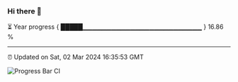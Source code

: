 ### Hi there 👋

⏳ Year progress { █████▁▁▁▁▁▁▁▁▁▁▁▁▁▁▁▁▁▁▁▁▁▁▁▁▁ } 16.86 %

---

⏰ Updated on Sat, 02 Mar 2024 16:35:53 GMT

![Progress Bar CI](https://github.com/IshwaranRudhara/GIT-ACTION/workflows/Progress%20Bar%20CI/badge.svg)
